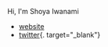 Hi, I'm Shoya Iwanami

- [website](https://shoyaiwanami.com)
- [twitter](https://twitter.com/iwanami13){. target="_blank"}

<!--
- 👋 Hi, I’m @iwanaminami
- 👀 I’m interested in ...
- 🌱 I’m currently learning ...
- 💞️ I’m looking to collaborate on ...
- 📫 How to reach me ...
-->
